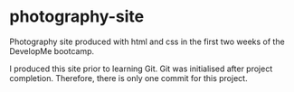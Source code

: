 # photography-site
Photography site produced with html and css in the first two weeks of the DevelopMe bootcamp.

I produced this site prior to learning Git. Git was initialised after project completion. Therefore, there is only one commit for this project.

